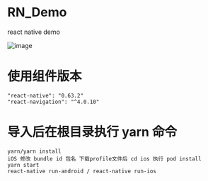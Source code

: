 # RN_Demo
react native demo

![image](https://github.com/ykl522/RN_Demo/tree/master/app/image/play.gif)

# 使用组件版本
    "react-native": "0.63.2"
    "react-navigation": "^4.0.10"

# 导入后在根目录执行 yarn 命令
    yarn/yarn install
    iOS 修改 bundle id 包名 下载profile文件后 cd ios 执行 pod install
    yarn start
    react-native run-android / react-native run-ios

